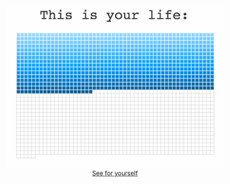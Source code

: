 <p align="center">
  <a href="https://fgribreau.github.io/this-is-your-life"><img src="/logo.png"/></a>
  <br/>
  <a href="https://fgribreau.github.io/this-is-your-life">See for yourself</a>
</p>

